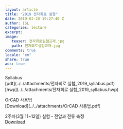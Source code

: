 ```yaml
---
layout: article
title: "2019 전자회로 실험"
date: 2019-02-28 19:27:40 Z
author: ISL
categories: lecture
excerpt: 
image:
   teaser: 전자회로실험교재.jpg
   path: 전자회로실험교재.jpg
comments: true
locale: "en"
share: true
ads: true
--- 
```


Syllabus  
[pdf](../../attachments/전자회로 실험_2019_syllabus.pdf)   
[hwp](../../attachments/전자회로 실험_2019_syllabus.hwp)


OrCAD 사용법  
[Download](../../attachments/OrCAD 사용법.pdf)

2주차(3월 11~12일) 실험 - 전압과 전류 측정  
[Download](../../attachments/2주차_실험_공지.pdf)

